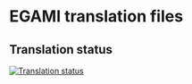 # EGAMI translation files

## Translation status

[![Translation status](https://hosted.weblate.org/widgets/egami/-/egamix/open-graph.png)](https://hosted.weblate.org/engage/egami/)

